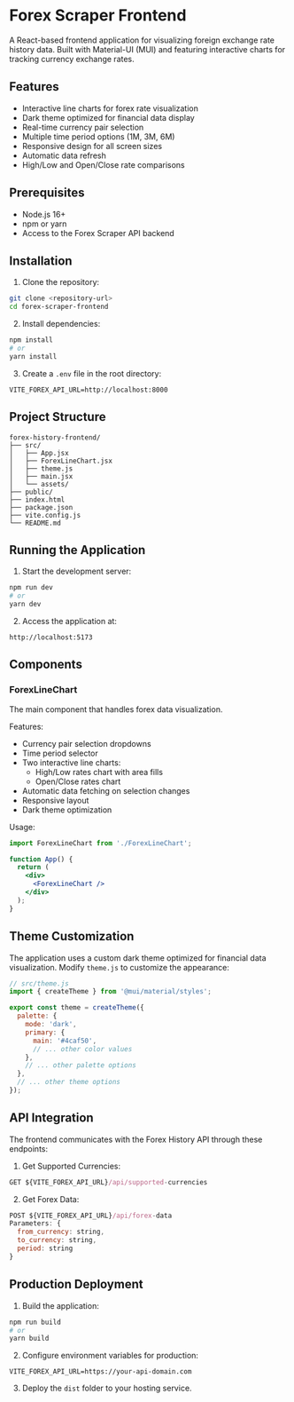 # Forex Scraper Frontend

A React-based frontend application for visualizing foreign exchange rate history data. Built with Material-UI (MUI) and featuring interactive charts for tracking currency exchange rates.

## Features

- Interactive line charts for forex rate visualization
- Dark theme optimized for financial data display
- Real-time currency pair selection
- Multiple time period options (1M, 3M, 6M)
- Responsive design for all screen sizes
- Automatic data refresh
- High/Low and Open/Close rate comparisons

## Prerequisites

- Node.js 16+ 
- npm or yarn
- Access to the Forex Scraper API backend

## Installation

1. Clone the repository:
```bash
git clone <repository-url>
cd forex-scraper-frontend
```

2. Install dependencies:
```bash
npm install
# or
yarn install
```

3. Create a `.env` file in the root directory:
```env
VITE_FOREX_API_URL=http://localhost:8000
```

## Project Structure

```
forex-history-frontend/
├── src/
│   ├── App.jsx
│   ├── ForexLineChart.jsx
│   ├── theme.js
│   ├── main.jsx
│   └── assets/
├── public/
├── index.html
├── package.json
├── vite.config.js
└── README.md
```


## Running the Application

1. Start the development server:
```bash
npm run dev
# or
yarn dev
```

2. Access the application at:
```
http://localhost:5173
```

## Components

### ForexLineChart

The main component that handles forex data visualization.

Features:
- Currency pair selection dropdowns
- Time period selector
- Two interactive line charts:
  - High/Low rates chart with area fills
  - Open/Close rates chart
- Automatic data fetching on selection changes
- Responsive layout
- Dark theme optimization

Usage:
```jsx
import ForexLineChart from './ForexLineChart';

function App() {
  return (
    <div>
      <ForexLineChart />
    </div>
  );
}
```

## Theme Customization

The application uses a custom dark theme optimized for financial data visualization. Modify `theme.js` to customize the appearance:

```javascript
// src/theme.js
import { createTheme } from '@mui/material/styles';

export const theme = createTheme({
  palette: {
    mode: 'dark',
    primary: {
      main: '#4caf50',
      // ... other color values
    },
    // ... other palette options
  },
  // ... other theme options
});
```

## API Integration

The frontend communicates with the Forex History API through these endpoints:

1. Get Supported Currencies:
```javascript
GET ${VITE_FOREX_API_URL}/api/supported-currencies
```

2. Get Forex Data:
```javascript
POST ${VITE_FOREX_API_URL}/api/forex-data
Parameters: {
  from_currency: string,
  to_currency: string,
  period: string
}
```

## Production Deployment

1. Build the application:
```bash
npm run build
# or
yarn build
```

2. Configure environment variables for production:
```env
VITE_FOREX_API_URL=https://your-api-domain.com
```

3. Deploy the `dist` folder to your hosting service.
